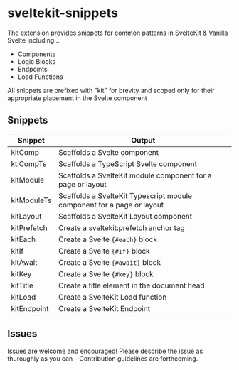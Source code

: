 # sveltekit-snippets

The extension provides snippets for common patterns in SvelteKit &amp; Vanilla Svelte including...

- Components
- Logic Blocks
- Endpoints
- Load Functions

All snippets are prefixed with "kit" for brevity and scoped only for their appropriate placement in the Svelte component

## Snippets

|   Snippet   | Output |
|-------------|--------|
|   kitComp   | Scaffolds a Svelte component |
|  ktiCompTs  | Scaffolds a TypeScript Svelte component |
|  kitModule  | Scaffolds a SvelteKit module component for a page or layout |
| kitModuleTs | Scaffolds a SvelteKit Typescript module component for a page or layout |
|  kitLayout  | Scaffolds a SvelteKit Layout component |
| kitPrefetch | Create a sveltekit:prefetch anchor tag |
|   kitEach   | Create a Svelte `{#each}` block |
|    kitIf    | Create a Svelte `{#if}` block |
|   kitAwait  | Create a Svelte `{#await}` block |
|    kitKey   | Create a Svelte `{#key}` block |
|  kitTitle   | Create a title element in the document head |
|   kitLoad   | Create a SvelteKit Load function |
| kitEndpoint | Create a SvelteKit Endpoint |

## Issues

Issues are welcome and encouraged! Please describe the issue as thuroughly as you can – Contribution guidelines are forthcoming.
